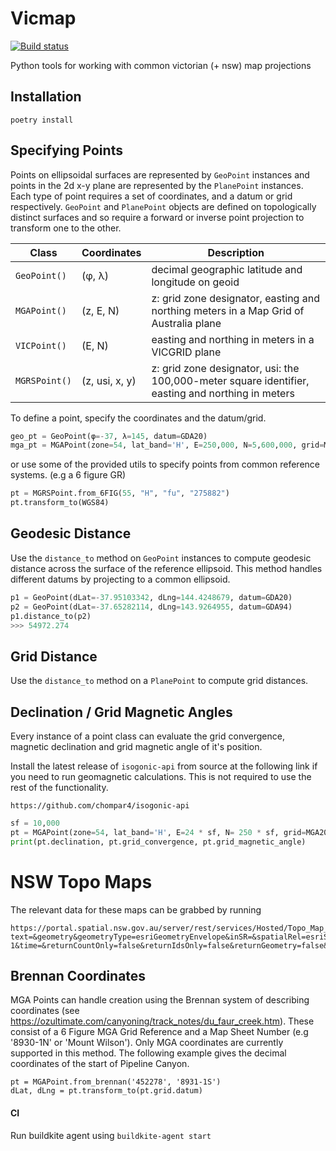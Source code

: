 # Vicmap
[![Build status](https://badge.buildkite.com/82cfc45a6dfec63cdf429b9e2b2037fe2416b3729d1db9aa94.svg)](https://buildkite.com/thompsonfilm/vicmap)

Python tools for working with common victorian (+ nsw) map projections

## Installation

```
poetry install
```

## Specifying Points

Points on ellipsoidal surfaces are represented by `GeoPoint` instances and points in the 2d x-y plane are represented by the `PlanePoint` instances. Each type of point requires a set of coordinates, and a datum or grid respectively. `GeoPoint` and `PlanePoint` objects are defined on topologically distinct surfaces and so require a forward or inverse point projection to transform one to the other.

| Class         | Coordinates    | Description                                                                                       |
| ------------- | -------------- | ------------------------------------------------------------------------------------------------- |
| `GeoPoint()`  | (φ, λ)         | decimal geographic latitude and longitude on geoid                                                |
| `MGAPoint()`  | (z, E, N)      | z: grid zone designator, easting and northing meters in a Map Grid of Australia plane             |
| `VICPoint()`  | (E, N)         | easting and northing in meters in a VICGRID plane                                                 |
| `MGRSPoint()` | (z, usi, x, y) | z: grid zone designator, usi: the 100,000-meter square identifier, easting and northing in meters |

To define a point, specify the coordinates and the datum/grid.

```python
geo_pt = GeoPoint(φ=-37, λ=145, datum=GDA20)
mga_pt = MGAPoint(zone=54, lat_band='H', E=250,000, N=5,600,000, grid=MGA94)
```

or use some of the provided utils to specify points from common reference systems. 
(e.g a 6 figure GR)

```python
pt = MGRSPoint.from_6FIG(55, "H", "fu", "275882")
pt.transform_to(WGS84)
```

## Geodesic Distance
Use the ```distance_to``` method on ```GeoPoint``` instances to compute geodesic distance across the surface of the reference ellipsoid. This method handles different datums by projecting to a common ellipsoid.
```python
p1 = GeoPoint(dLat=-37.95103342, dLng=144.4248679, datum=GDA20)
p2 = GeoPoint(dLat=-37.65282114, dLng=143.9264955, datum=GDA94)
p1.distance_to(p2) 
>>> 54972.274
```

## Grid Distance
Use the ```distance_to``` method on a ```PlanePoint``` to compute grid distances.

## Declination / Grid Magnetic Angles

Every instance of a point class can evaluate the grid convergence, magnetic declination and grid magnetic angle of it's position.

Install the latest release of `isogonic-api` from source at the following link if you need to run geomagnetic calculations. This is not required to use the rest of the functionality.

```
https://github.com/chompar4/isogonic-api
```

```python
sf = 10,000
pt = MGAPoint(zone=54, lat_band='H', E=24 * sf, N= 250 * sf, grid=MGA20)
print(pt.declination, pt.grid_convergence, pt.grid_magnetic_angle)
```

# NSW Topo Maps
The relevant data for these maps can be grabbed by running
```
https://portal.spatial.nsw.gov.au/server/rest/services/Hosted/Topo_Map_Index/FeatureServer/0/query?text=&geometry&geometryType=esriGeometryEnvelope&inSR=&spatialRel=esriSpatialRelIntersects&relationParam=&objectIds=&where=objectid%3E-1&time=&returnCountOnly=false&returnIdsOnly=false&returnGeometry=false&maxAllowableOffset=&outSR=&outFields=mapnumber%2Cmapname%2Cmapseries%2Cadjmapindexx%2Clabel%2Cadjmapindexy&f=pjson
```

## Brennan Coordinates
MGA Points can handle creation using the Brennan system of describing coordinates (see https://ozultimate.com/canyoning/track_notes/du_faur_creek.htm). These consist of a 6 Figure MGA Grid Reference and a Map Sheet Number (e.g '8930-1N' or 'Mount Wilson').
Only MGA coordinates are currently supported in this method. The following example gives the decimal coordinates of the start of Pipeline Canyon.

```
pt = MGAPoint.from_brennan('452278', '8931-1S')
dLat, dLng = pt.transform_to(pt.grid.datum)
```

#### CI 
Run buildkite agent using ```buildkite-agent start```
